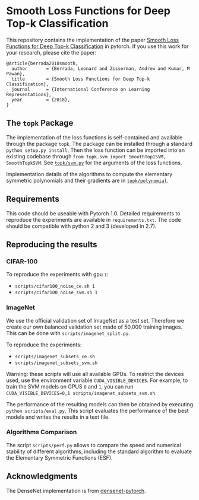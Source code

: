# Smooth Loss Functions for Deep Top-k Classification

This repository contains the implementation of the paper [Smooth Loss Functions for Deep Top-k Classification](https://arxiv.org/abs/1802.07595) in pytorch. If you use this work for your research, please cite the paper:

```
@Article{berrada2018smooth,
  author       = {Berrada, Leonard and Zisserman, Andrew and Kumar, M Pawan},
  title        = {Smooth Loss Functions for Deep Top-k Classification},
  journal      = {International Conference on Learning Representations},
  year         = {2018},
}
```

## The `topk` Package

The implementation of the loss functions is self-contained and available through the package `topk`.
The package can be installed through a standard `python setup.py install`.
Then the loss function can be imported into an existing codebase through `from topk.svm import SmoothTop1SVM, SmoothTopkSVM`.
See [`topk/svm.py`](topk/svm.py) for the arguments of the loss functions.

Implementation details of the algorithms to compute the elementary symmetric polynomials and their gradients are in [`topk/polynomial`](topk/polynomial).

## Requirements

This code should be useable with Pytorch 1.0. Detailed requirements to reproduce the experiments are available in `requirements.txt`. The code should be compatible with python 2 and 3 (developed in 2.7).

## Reproducing the results

### CIFAR-100

To reproduce the experiments with gpu `1`:
* `scripts/cifar100_noise_ce.sh 1`
* `scripts/cifar100_noise_svm.sh 1`

### ImageNet

We use the official validation set of ImageNet as a test set. Therefore we create our own balanced validation set made of 50,000 training images. This can be done with `scripts/imagenet_split.py`.

To reproduce the experiments:
* `scripts/imagenet_subsets_ce.sh`
* `scripts/imagenet_subsets_svm.sh`

Warning: these scripts will use all available GPUs. To restrict the devices used, use the environment variable `CUDA_VISIBLE_DEVICES`. For example, to train the SVM models on GPUS `0` and `1`, you can run `CUDA_VISIBLE_DEVICES=0,1 scripts/imagenet_subsets_svm.sh`.

The performance of the resulting models can then be obtained by executing `python scripts/eval.py`. This script evaluates the performance of the best models and writes the results in a text file.

### Algorithms Comparison

The script `scripts/perf.py` allows to compare the speed and numerical stability of different algorithms, including the standard algorithm to evaluate the Elementary Symmetric Functions (ESF).

## Acknowledgments

The DenseNet implementation is from [densenet-pytorch](https://github.com/andreasveit/densenet-pytorch).


